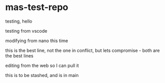 # mas-test-repo

testing, hello

testing from vscode

modifying from nano this time

this is the best line, not the one in conflict, but lets compromise - both are the best lines

editing from the web so I can pull it

this is to be stashed, and is in main
